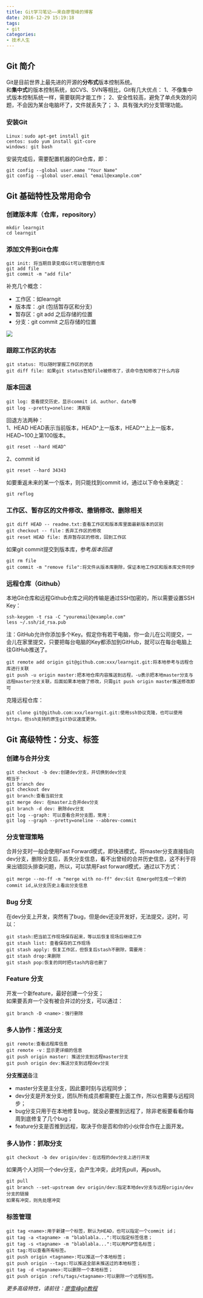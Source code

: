 ```yaml
---
title: Git学习笔记——来自廖雪峰的博客
date: 2016-12-29 15:19:18
tags:
- git
categories:
- 技术人生
---
```

## Git 简介
Git是目前世界上最先进的开源的**分布式**版本控制系统。  
和**集中式**的版本控制系统，如CVS、SVN等相比，Git有几大优点：
1、不像集中式版本控制系统一样，需要联网才能工作；
2、安全性较高，避免了单点失效的问题，不会因为某台电脑坏了，文件就丢失了；
3、具有强大的分支管理功能。
### 安装Git
	Linux：sudo apt-get install git
	centos: sudo yum install git-core
	windows: git bash
安装完成后，需要配置机器的Git仓库，即：  

	git config --global user.name "Your Name"
	git config --global user.email "email@example.com"
<!-- more -->
## Git 基础特性及常用命令
### 创建版本库（仓库，repository）
	mkdir learngit
	cd learngit
### 添加文件到Git仓库
	git init: 将当期目录变成Git可以管理的仓库
	git add file
	git commit -m "add file"
补充几个概念：
- 工作区：如learngit
- 版本库：.git (包括暂存区和分支)
- 暂存区：git add 之后存储的位置
- 分支：git commit 之后存储的位置

![](/image/git.jpg)     

### 跟踪工作区的状态
	git status: 可以随时掌握工作区的状态
	git diff file: 如果git status告知file被修改了，该命令告知修改了什么内容

### 版本回退
	git log: 查看提交历史，显示commit id、author、date等
	git log --pretty=oneline: 清爽版
回退方法两种：  
1、HEAD
HEAD表示当前版本，HEAD^上一版本，HEAD^^上上一版本，HEAD~100上第100版本。  
 
	git reset --hard HEAD^
2、commit id  

	git reset --hard 34343
如要重返未来的某一个版本，则只能找到commit id，通过以下命令来确定：

	git reflog
### 工作区、暂存区的文件修改、撤销修改、删除相关
	git diff HEAD -- readme.txt:查看工作区和版本库里面最新版本的区别
	git checkout -- file：丢弃工作区的修改
	git reset HEAD file: 丢弃暂存区的修改，回到工作区
如果git commit提交到版本库，参考*版本回退*

	git rm file
	git commit -m "remove file":将文件从版本库删除，保证本地工作区和版本库文件同步
### 远程仓库（Github）
本地Git仓库和远程Github仓库之间的传输是通过SSH加密的，所以需要设置SSH Key：  
	
	ssh-keygen -t rsa -C "youremail@example.com"
	less ~/.ssh/id_rsa.pub
注：GitHub允许你添加多个Key。假定你有若干电脑，你一会儿在公司提交，一会儿在家里提交，只要把每台电脑的Key都添加到GitHub，就可以在每台电脑上往GitHub推送了。  

	git remote add origin git@github.com:xxx/learngit.git:将本地参考与远程仓库进行关联
	git push -u origin master:把本地仓库内容推送到远程，-u表示把本地master分支与远程master分支关联，后面如果本地做了修改，只需git push origin master推送修改即可
克隆远程仓库：  

	git clone git@github.com:xxx/learngit.git:使用ssh协议克隆，也可以使用https，但ssh支持的原生git协议速度更快。
## Git 高级特性：分支、标签
### 创建与合并分支  
	git checkout -b dev:创建dev分支，并切换到dev分支
	相当于：
	git branch dev
	git checkout dev
	git branch:查看当前分支
	git merge dev: 在master上合并dev分支
	git branch -d dev: 删除dev分支
	git log --graph: 可以查看合并分支图，常用：
	git log --graph --pretty=oneline --abbrev-commit
### 分支管理策略
合并分支时一般会使用Fast Forward模式，即快进模式，将master分支直接指向dev分支，删除分支后，丢失分支信息，看不出曾经的合并历史信息，这不利于将来出错回头排查问题，所以，可以禁用Fast forward模式，通过以下方式：

	git merge --no-ff -m "merge with no-ff" dev:Git 在merge时生成一个新的commit id,从分支历史上看出分支信息
### Bug 分支
在dev分支上开发，突然有了bug，但是dev还没开发好，无法提交，这时，可以：

	git stash:把当前工作现场保存起来，等以后恢复现场后继续工作
	git stash list: 查看保存的工作现场
	git stash apply: 恢复工作区，但恢复后stash不删除，需要用：
	git stash drop:来删除
	git stash pop:恢复的同时把stash内容也删了
### Feature 分支
开发一个新feature，最好创建一个分支；  
如果要丢弃一个没有被合并过的分支，可以通过：

	git branch -D <name>：强行删除
### 多人协作：推送分支
	git remote:查看远程库信息
	git remote -v：显示更详细的信息
	git push origin master: 推送分支到远程master分支
	git push origin dev:推送分支到远程dev分支
**分支推送**备注  

- master分支是主分支，因此要时刻与远程同步；
- dev分支是开发分支，团队所有成员都需要在上面工作，所以也需要与远程同步；
- bug分支只用于在本地修复bug，就没必要推到远程了，除非老板要看看你每周到底修复了几个bug；
- feature分支是否推到远程，取决于你是否和你的小伙伴合作在上面开发。

### 多人协作：抓取分支
	git checkout -b dev origin/dev：在远程的dev分支上进行开发
如果两个人对同一个dev分支，会产生冲突，此时先pull，再push。

	git pull
	git branch --set-upstream dev origin/dev:指定本地dev分支与远程origin/dev分支的链接
	如果有冲突，则先处理冲突

### 标签管理
	git tag <name>:用于新建一个标签，默认为HEAD，也可以指定一个commit id；
	git tag -a <tagname> -m "blablabla...":可以指定标签信息；
	git tag -s <tagname> -m "blablabla...":可以用PGP签名标签；
	git tag:可以查看所有标签。
	git push origin <tagname>:可以推送一个本地标签；
	git push origin --tags:可以推送全部未推送过的本地标签；
	git tag -d <tagname>:可以删除一个本地标签；
	git push origin :refs/tags/<tagname>:可以删除一个远程标签。

*更多高级特性，请前往：[廖雪峰git教程](http://www.liaoxuefeng.com/wiki/0013739516305929606dd18361248578c67b8067c8c017b000)*
